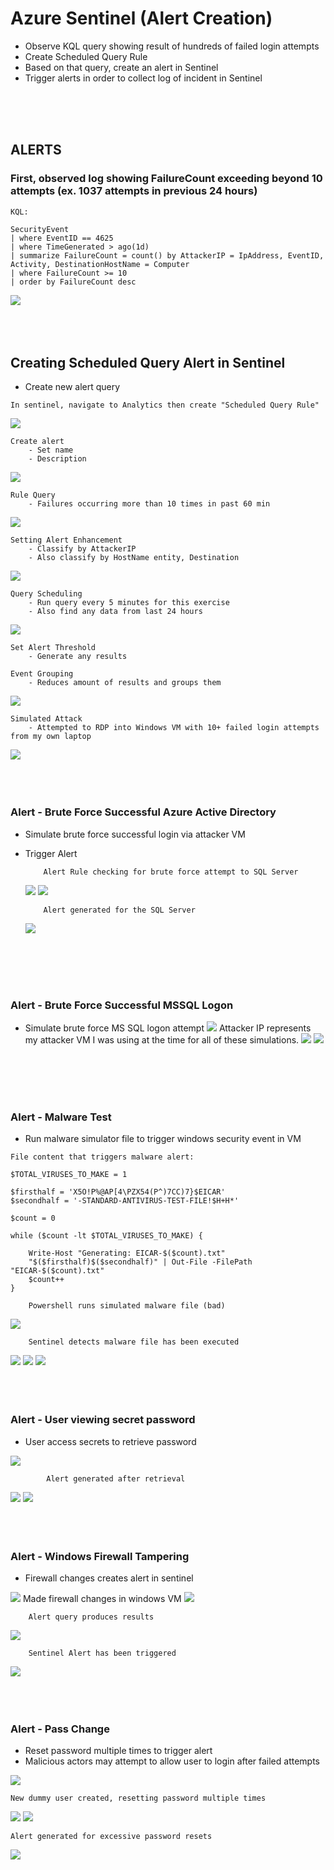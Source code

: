 <link href="./style.css" rel="stylesheet"></link>

# Azure Sentinel (Alert Creation)

- Observe KQL query showing result of hundreds of failed login attempts
- Create Scheduled Query Rule
- Based on that query, create an alert in Sentinel
- Trigger alerts in order to collect log of incident in Sentinel

<br>
<br>
<br>

## ALERTS

### First, observed log showing FailureCount exceeding beyond 10 attempts (ex. 1037 attempts in previous 24 hours)

```
KQL:

SecurityEvent
| where EventID == 4625
| where TimeGenerated > ago(1d)
| summarize FailureCount = count() by AttackerIP = IpAddress, EventID, Activity, DestinationHostName = Computer
| where FailureCount >= 10
| order by FailureCount desc

```

<img src="./assets/img/sentinelAlert.png"/>

<br>
<br>
<br>
<br>

## Creating Scheduled Query Alert in Sentinel

- Create new alert query

```
In sentinel, navigate to Analytics then create "Scheduled Query Rule"
```

<img src="./assets/img/sentinelAlert2.png"/>

```
Create alert
    - Set name
    - Description
```

<img src="./assets/img/sentinelAlert3.png"/>

```
Rule Query
    - Failures occurring more than 10 times in past 60 min
```

<img src="./assets/img/sentinelAlert4.png"/>

```
Setting Alert Enhancement
    - Classify by AttackerIP
    - Also classify by HostName entity, Destination
```

<img src="./assets/img/sentinelAlert5.png"/>

```
Query Scheduling
    - Run query every 5 minutes for this exercise
    - Also find any data from last 24 hours
```

<img src="./assets/img/sentinelAlert6.png"/>

```
Set Alert Threshold
    - Generate any results

Event Grouping
    - Reduces amount of results and groups them
```

<img src="./assets/img/sentinelAlert7.png"/>

```
Simulated Attack
    - Attempted to RDP into Windows VM with 10+ failed login attempts from my own laptop
```

<img src="./assets/img/sentinelAlert8.png"/>

<br>
<br>
<br>
<br>

### Alert - Brute Force Successful Azure Active Directory

- Simulate brute force successful login via attacker VM
- Trigger Alert

          Alert Rule checking for brute force attempt to SQL Server

  <img src="./assets/img/alertSim1.png"/>
  <img src="./assets/img/alertSim1-1.png"/>

          Alert generated for the SQL Server

  <img src="./assets/img/alertSim1-2.png"/>

<br>
<br>
<br>
<br>

### Alert - Brute Force Successful MSSQL Logon

- Simulate brute force MS SQL logon attempt
  <img src="./assets/img/alertSim2.png"/>
  Attacker IP represents my attacker VM I was using at the time for all of these simulations.
  <img src="./assets/img/alertSim2-1.png"/>
  <img src="./assets/img/alertSim2-2.png"/>

<br>
<br>
<br>
<br>

### Alert - Malware Test

- Run malware simulator file to trigger windows security event in VM

```
File content that triggers malware alert:

﻿$TOTAL_VIRUSES_TO_MAKE = 1

$firsthalf = 'X5O!P%@AP[4\PZX54(P^)7CC)7}$EICAR'
$secondhalf = '-STANDARD-ANTIVIRUS-TEST-FILE!$H+H*'

$count = 0

while ($count -lt $TOTAL_VIRUSES_TO_MAKE) {

    Write-Host "Generating: EICAR-$($count).txt"
    "$($firsthalf)$($secondhalf)" | Out-File -FilePath "EICAR-$($count).txt"
    $count++
}

```

        Powershell runs simulated malware file (bad)

<img src="./assets/img/alertSimMalwTest.png"/>

        Sentinel detects malware file has been executed

<img src="./assets/img/alertSimMalwTest1.png"/>
<img src="./assets/img/alertSimMalwTest2.png"/>
<img src="./assets/img/alertSimMalwTest3.png"/>

<br>
<br>
<br>
<br>

### Alert - User viewing secret password

- User access secrets to retrieve password

<img src="./assets/img/alertSimKey.png"/>

            Alert generated after retrieval

<img src="./assets/img/alertSimKey1.png"/>

<img src="./assets/img/alertSimKey2.png"/>

<br>
<br>
<br>
<br>

### Alert - Windows Firewall Tampering

- Firewall changes creates alert in sentinel

<img src="./assets/img/alertSimFW.png"/>
        Made firewall changes in windows VM
<img src="./assets/img/alertSimFW1.png"/>
        
        Alert query produces results
<img src="./assets/img/alertSimFW2.png"/>

        Sentinel Alert has been triggered

<img src="./assets/img/alertSimFW3.png"/>

<br>
<br>
<br>
<br>

### Alert - Pass Change

- Reset password multiple times to trigger alert
- Malicious actors may attempt to allow user to login after failed attempts

<img src="./assets/img/alertSimPW.png"/>

    New dummy user created, resetting password multiple times

<img src="./assets/img/alertSimPW1.png"/>
<img src="./assets/img/alertSimPW3.png"/>

    Alert generated for excessive password resets

<img src="./assets/img/alertSimPW2.png"/>
